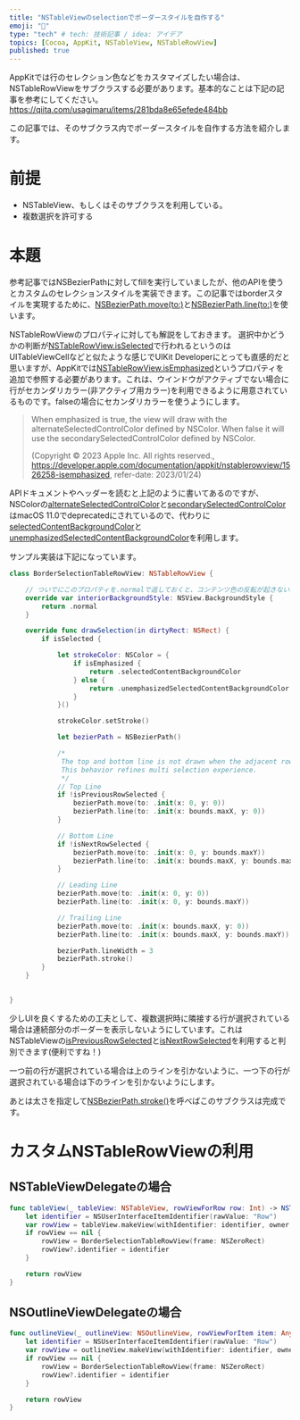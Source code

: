 ```yaml
---
title: "NSTableViewのselectionでボーダースタイルを自作する"
emoji: "🌟"
type: "tech" # tech: 技術記事 / idea: アイデア
topics: [Cocoa, AppKit, NSTableView, NSTableRowView]
published: true
---
```


AppKitでは行のセレクション色などをカスタマイズしたい場合は、NSTableRowViewをサブクラスする必要があります。基本的なことは下記の記事を参考にしてください。
https://qiita.com/usagimaru/items/281bda8e65efede484bb

この記事では、そのサブクラス内でボーダースタイルを自作する方法を紹介します。

# 前提
- NSTableView、もしくはそのサブクラスを利用している。
- 複数選択を許可する

# 本題
参考記事ではNSBezierPathに対してfillを実行していましたが、他のAPIを使うとカスタムのセレクションスタイルを実装できます。この記事ではborderスタイルを実現するために、[NSBezierPath.move(to:)](https://developer.apple.com/documentation/appkit/nsbezierpath/1520684-move)と[NSBezierPath.line(to:)](https://developer.apple.com/documentation/appkit/nsbezierpath/1520742-line)を使います。

NSTableRowViewのプロパティに対しても解説をしておきます。
選択中かどうかの判断が[NSTableRowView.isSelected](https://developer.apple.com/documentation/appkit/nstablerowview/1529508-isselected)で行われるというのはUITableViewCellなどと似たような感じでUIKit Developerにとっても直感的だと思いますが、AppKitでは[NSTableRowView.isEmphasized](https://developer.apple.com/documentation/appkit/nstablerowview/1526258-isemphasized)というプロパティを追加で参照する必要があります。これは、ウインドウがアクティブでない場合に行がセカンダリカラー(非アクティブ用カラー)を利用できるように用意されているものです。falseの場合にセカンダリカラーを使うようにします。

> When emphasized is true, the view will draw with the alternateSelectedControlColor defined by NSColor. When false it will use the secondarySelectedControlColor defined by NSColor.
>
> (Copyright © 2023 Apple Inc. All rights reserved., https://developer.apple.com/documentation/appkit/nstablerowview/1526258-isemphasized, refer-date: 2023/01/24)

APIドキュメントやヘッダーを読むと上記のように書いてあるのですが、NSColorの[alternateSelectedControlColor](https://developer.apple.com/documentation/appkit/nscolor/1533135-alternateselectedcontrolcolor)と[secondarySelectedControlColor](https://developer.apple.com/documentation/appkit/nscolor/1535258-secondaryselectedcontrolcolor)はmacOS 11.0でdeprecatedにされているので、代わりに[selectedContentBackgroundColor](https://developer.apple.com/documentation/appkit/nscolor/2998830-selectedcontentbackgroundcolor)と[unemphasizedSelectedContentBackgroundColor](https://developer.apple.com/documentation/appkit/nscolor/2998832-unemphasizedselectedcontentbackg)を利用します。

サンプル実装は下記になっています。

```swift
class BorderSelectionTableRowView: NSTableRowView {

    // ついでにこのプロパティを.normalで返しておくと、コンテンツ色の反転が起きないようにできます。
    override var interiorBackgroundStyle: NSView.BackgroundStyle {
        return .normal
    }

    override func drawSelection(in dirtyRect: NSRect) {
        if isSelected {

            let strokeColor: NSColor = {
                if isEmphasized {
                    return .selectedContentBackgroundColor
                } else {
                    return .unemphasizedSelectedContentBackgroundColor
                }
            }()

            strokeColor.setStroke()

            let bezierPath = NSBezierPath()

            /*
             The top and bottom line is not drawn when the adjacent row is selected.
             This behavior refines multi selection experience.
             */
            // Top Line
            if !isPreviousRowSelected {
                bezierPath.move(to: .init(x: 0, y: 0))
                bezierPath.line(to: .init(x: bounds.maxX, y: 0))
            }

            // Bottom Line
            if !isNextRowSelected {
                bezierPath.move(to: .init(x: 0, y: bounds.maxY))
                bezierPath.line(to: .init(x: bounds.maxX, y: bounds.maxY))
            }

            // Leading Line
            bezierPath.move(to: .init(x: 0, y: 0))
            bezierPath.line(to: .init(x: 0, y: bounds.maxY))

            // Trailing Line
            bezierPath.move(to: .init(x: bounds.maxX, y: 0))
            bezierPath.line(to: .init(x: bounds.maxX, y: bounds.maxY))

            bezierPath.lineWidth = 3
            bezierPath.stroke()
        }
    }
    

}

```

少しUIを良くするための工夫として、複数選択時に隣接する行が選択されている場合は連続部分のボーダーを表示しないようにしています。これはNSTableViewの[isPreviousRowSelected](https://developer.apple.com/documentation/appkit/nstablerowview/1535313-ispreviousrowselected)と[isNextRowSelected](https://developer.apple.com/documentation/appkit/nstablerowview/1529083-isnextrowselected)を利用すると判別できます(便利ですね！)

一つ前の行が選択されている場合は上のラインを引かないように、一つ下の行が選択されている場合は下のラインを引かないようにします。

あとは太さを指定して[NSBezierPath.stroke()](https://developer.apple.com/documentation/appkit/nsbezierpath/1520739-stroke)を呼べばこのサブクラスは完成です。

# カスタムNSTableRowViewの利用
## NSTableViewDelegateの場合
```swift
func tableView(_ tableView: NSTableView, rowViewForRow row: Int) -> NSTableRowView? {
    let identifier = NSUserInterfaceItemIdentifier(rawValue: "Row")
    var rowView = tableView.makeView(withIdentifier: identifier, owner: self) as? BorderSelectionTableRowView
    if rowView == nil {
        rowView = BorderSelectionTableRowView(frame: NSZeroRect)
        rowView?.identifier = identifier
    }

    return rowView
}

```

## NSOutlineViewDelegateの場合
```swift
func outlineView(_ outlineView: NSOutlineView, rowViewForItem item: Any) -> NSTableRowView? {
    let identifier = NSUserInterfaceItemIdentifier(rawValue: "Row")
    var rowView = outlineView.makeView(withIdentifier: identifier, owner: self) as? BorderSelectionTableRowView
    if rowView == nil {
        rowView = BorderSelectionTableRowView(frame: NSZeroRect)
        rowView?.identifier = identifier
    }

    return rowView
}
```
